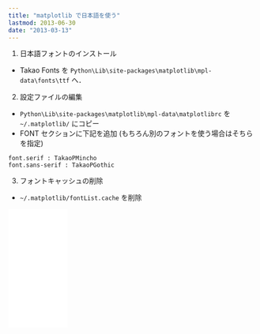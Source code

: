 ```yaml
---
title: "matplotlib で日本語を使う"
lastmod: 2013-06-30
date: "2013-03-13"
---
```

1. 日本語フォントのインストール
  * Takao Fonts を `Python\Lib\site-packages\matplotlib\mpl-data\fonts\ttf` へ．
2. 設定ファイルの編集
  * `Python\Lib\site-packages\matplotlib\mpl-data\matplotlibrc` を `~/.matplotlib/` にコピー
  * FONT セクションに下記を追加 (もちろん別のフォントを使う場合はそちらを指定)

```
font.serif : TakaoPMincho
font.sans-serif : TakaoPGothic
```

3. フォントキャッシュの削除
  * `~/.matplotlib/fontList.cache` を削除

<iframe style="width:120px;height:240px;" marginwidth="0" marginheight="0" scrolling="no" frameborder="0" src="//rcm-fe.amazon-adsystem.com/e/cm?lt1=_blank&bc1=000000&IS2=1&bg1=FFFFFF&fc1=000000&lc1=0000FF&t=jkwf4mew-22&o=9&p=8&l=as4&m=amazon&f=ifr&ref=as_ss_li_til&asins=4873117488&linkId=1c608fce49e114d898097d9ea9e403c7"></iframe>
